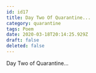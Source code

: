 ```yaml
---
id: id17
title: Day Two Of Quarantine...
category: quarantine
tags: Poem
date: 2020-03-18T20:14:25.929Z
draft: false
deleted: false
---
```


Day Two of Quarantine...